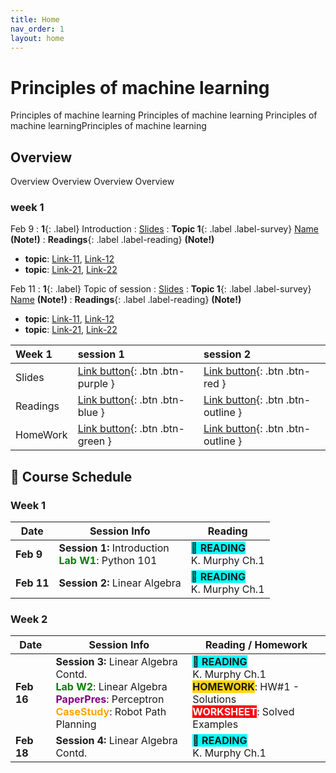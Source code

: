 ```yaml
---
title: Home
nav_order: 1
layout: home
---
```


# Principles of machine learning
Principles of machine learning Principles of machine learning Principles of machine learningPrinciples of machine learning

## Overview
 Overview Overview Overview Overview

### week 1
Feb 9
: **1**{: .label} Introduction
  : [Slides](assets/slides/jan7.pdf)
: **Topic 1**{: .label .label-survey} [Name](https://just-the-docs.com) **(Note!)**
: **Readings**{: .label .label-reading} **(Note!)**
  * **topic**: [Link-11](https://just-the-docs.com), [Link-12](https://just-the-docs.com)
  * **topic**: [Link-21](https://just-the-docs.com), [Link-22](https://just-the-docs.com)

Feb 11
: **1**{: .label} Topic of session
  : [Slides](assets/slides/jan7.pdf)
: **Topic 1**{: .label .label-survey} [Name](https://just-the-docs.com) **(Note!)**
: **Readings**{: .label .label-reading} **(Note!)**
  * **topic**: [Link-11](https://just-the-docs.com), [Link-12](https://just-the-docs.com)
  * **topic**: [Link-21](https://just-the-docs.com), [Link-22](https://just-the-docs.com)





| Week 1        | session 1          | session 2 |
|:-------------|:------------------|:------|
| Slides           | [Link button](https://just-the-docs.com){: .btn .btn-purple } | [Link button](https://just-the-docs.com){: .btn .btn-red }  |
| Readings | [Link button](https://just-the-docs.com){: .btn .btn-blue }   | [Link button](https://just-the-docs.com){: .btn .btn-outline }  |
| HomeWork           | [Link button](https://just-the-docs.com){: .btn .btn-green }      | [Link button](https://just-the-docs.com){: .btn .btn-outline }   |


## 📅 Course Schedule

### Week 1

| Date     | Session Info                         | Reading              |
|----------|--------------------------------------|----------------------|
| **Feb 9**  | **Session 1:** Introduction <br> <span style="color:green;"><strong>Lab W1</strong></span>: Python 101 | <span style="background-color:cyan;">📘 <strong>READING</strong></span> <br> K. Murphy Ch.1 |
| **Feb 11** | **Session 2:** Linear Algebra       | <span style="background-color:cyan;">📘 <strong>READING</strong></span> <br> K. Murphy Ch.1 |

### Week 2

| Date     | Session Info                                                                                       | Reading / Homework                         |
|----------|----------------------------------------------------------------------------------------------------|--------------------------------------------|
| **Feb 16** | **Session 3:** Linear Algebra Contd. <br> <span style="color:green;"><strong>Lab W2</strong></span>: Linear Algebra <br> <span style="color:purple;"><strong>PaperPres</strong></span>: Perceptron <br> <span style="color:orange;"><strong>CaseStudy</strong></span>: Robot Path Planning | <span style="background-color:cyan;">📘 <strong>READING</strong></span><br>K. Murphy Ch.1<br><span style="background-color:gold;"><strong>HOMEWORK</strong></span>: HW#1 - Solutions <br><span style="background-color:red; color:white;"><strong>WORKSHEET</strong></span>: Solved Examples |
| **Feb 18** | **Session 4:** Linear Algebra Contd.                                                              | <span style="background-color:cyan;">📘 <strong>READING</strong></span> <br> K. Murphy Ch.1 |

